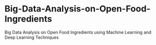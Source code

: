 # Big-Data-Analysis-on-Open-Food-Ingredients
Big Data Analysis on Open Food Ingredients using Machine Learning and Deep Learning Techniques
